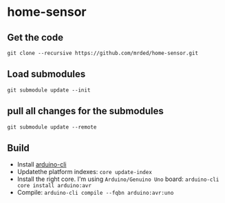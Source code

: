 # home-sensor

## Get the code 

`git clone --recursive https://github.com/mrded/home-sensor.git`

## Load submodules 

`git submodule update --init`

## pull all changes for the submodules

`git submodule update --remote`


## Build

- Install [arduino-cli](https://github.com/arduino/arduino-cli)
- Updatethe platform indexes: `core update-index`
- Install the right core. I'm using `Arduino/Genuino Uno` board: `arduino-cli core install arduino:avr`
- Compile: `arduino-cli compile --fqbn arduino:avr:uno`
  
